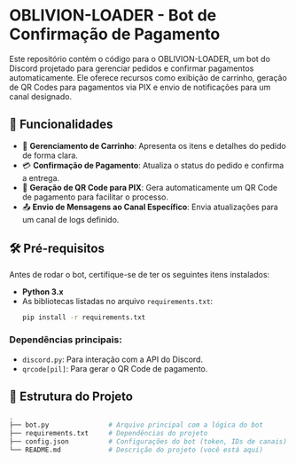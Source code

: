 # OBLIVION-LOADER - Bot de Confirmação de Pagamento

Este repositório contém o código para o OBLIVION-LOADER, um bot do Discord projetado para gerenciar pedidos e confirmar pagamentos automaticamente. Ele oferece recursos como exibição de carrinho, geração de QR Codes para pagamentos via PIX e envio de notificações para um canal designado.

## 🔑 Funcionalidades
- 🛒 **Gerenciamento de Carrinho**: Apresenta os itens e detalhes do pedido de forma clara.
- 💳 **Confirmação de Pagamento**: Atualiza o status do pedido e confirma a entrega.
- 🔄 **Geração de QR Code para PIX**: Gera automaticamente um QR Code de pagamento para facilitar o processo.
- 📤 **Envio de Mensagens ao Canal Específico**: Envia atualizações para um canal de logs definido.

## 🛠️ Pré-requisitos
Antes de rodar o bot, certifique-se de ter os seguintes itens instalados:
- **Python 3.x**
- As bibliotecas listadas no arquivo `requirements.txt`:
    ```bash
    pip install -r requirements.txt
    ```

### Dependências principais:
- `discord.py`: Para interação com a API do Discord.
- `qrcode[pil]`: Para gerar o QR Code de pagamento.

## 📂 Estrutura do Projeto
```bash
.
├── bot.py               # Arquivo principal com a lógica do bot
├── requirements.txt     # Dependências do projeto
├── config.json          # Configurações do bot (token, IDs de canais)
└── README.md            # Descrição do projeto (você está aqui)

